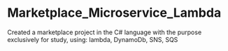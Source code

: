 # Marketplace_Microservice_Lambda
Created a marketplace project in the C# language with the purpose exclusively for study, using:  lambda, DynamoDb, SNS, SQS
